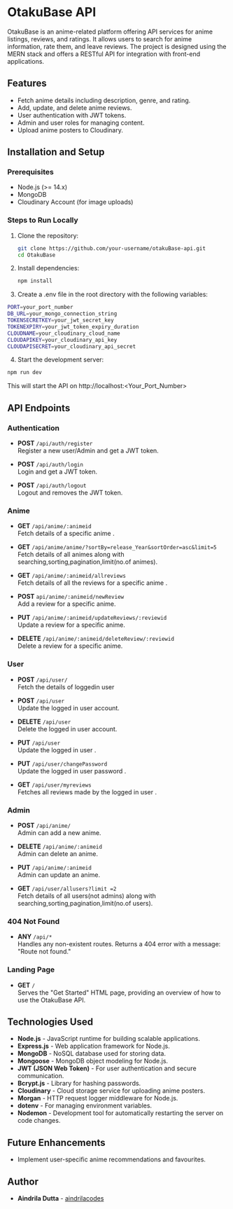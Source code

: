 # OtakuBase API

OtakuBase is an anime-related platform offering API services for anime listings, reviews, and ratings. It allows users to search for anime information, rate them, and leave reviews. The project is designed using the MERN stack and offers a RESTful API for integration with front-end applications.

## Features

- Fetch anime details including description, genre, and rating.
- Add, update, and delete anime reviews.
- User authentication with JWT tokens.
- Admin and user roles for managing content.
- Upload anime posters to Cloudinary.

## Installation and Setup

### Prerequisites

- Node.js (>= 14.x)
- MongoDB
- Cloudinary Account (for image uploads)

### Steps to Run Locally

1. Clone the repository:

   ```bash
   git clone https://github.com/your-username/otakuBase-api.git
   cd OtakuBase

   ```

2. Install dependencies:

   ```bash
   npm install

   ```

3. Create a .env file in the root directory with the following variables:

```bash
PORT=your_port_number
DB_URL=your_mongo_connection_string
TOKENSECRETKEY=your_jwt_secret_key
TOKENEXPIRY=your_jwt_token_expiry_duration
CLOUDNAME=your_cloudinary_cloud_name
CLOUDAPIKEY=your_cloudinary_api_key
CLOUDAPISECRET=your_cloudinary_api_secret

```

4. Start the development server:

```bash
npm run dev
```

This will start the API on http://localhost:<Your_Port_Number>

## API Endpoints

### Authentication

- **POST** `/api/auth/register`  
  Register a new user/Admin and get a JWT token.

- **POST** `/api/auth/login`  
  Login and get a JWT token.

- **POST** `/api/auth/logout`  
  Logout and removes the JWT token.

### Anime

- **GET** `/api/anime/:animeid`  
  Fetch details of a specific anime .

- **GET** `/api/anime/anime/?sortBy=release_Year&sortOrder=asc&limit=5`  
  Fetch details of all animes along with searching,sorting,pagination,limit(no.of animes).

- **GET** `/api/anime/:animeid/allreviews`  
  Fetch details of all the reviews for a specific anime .

- **POST** `api/anime/:animeid/newReview`  
  Add a review for a specific anime.

- **PUT** `/api/anime/:animeid/updateReviews/:reviewid`  
  Update a review for a specific anime.

- **DELETE** `/api/anime/:animeid/deleteReview/:reviewid`  
  Delete a review for a specific anime.

### User

- **POST** `/api/user/`  
  Fetch the details of loggedin user
- **POST** `/api/user`  
  Update the logged in user account.

- **DELETE** `/api/user`  
  Delete the logged in user account.

- **PUT** `/api/user`  
  Update the logged in user .

- **PUT** `/api/user/changePassword`  
  Update the logged in user password .

- **GET** `/api/user/myreviews`  
  Fetches all reviews made by the logged in user .

### Admin

- **POST** `/api/anime/`  
  Admin can add a new anime.

- **DELETE** `/api/anime/:animeid`  
  Admin can delete an anime.

- **PUT** `/api/anime/:animeid`  
  Admin can update an anime.

- **GET** `/api/user/allusers?limit =2`  
   Fetch details of all users(not admins) along with searching,sorting,pagination,limit(no.of users).

### 404 Not Found

- **ANY** `/api/*`  
  Handles any non-existent routes. Returns a 404 error with a message: "Route not found."

### Landing Page

- **GET** `/`  
   Serves the "Get Started" HTML page, providing an overview of how to use the OtakuBase API.

## Technologies Used

- **Node.js** - JavaScript runtime for building scalable applications.
- **Express.js** - Web application framework for Node.js.
- **MongoDB** - NoSQL database used for storing data.
- **Mongoose** - MongoDB object modeling for Node.js.
- **JWT (JSON Web Token)** - For user authentication and secure communication.
- **Bcrypt.js** - Library for hashing passwords.
- **Cloudinary** - Cloud storage service for uploading anime posters.
- **Morgan** - HTTP request logger middleware for Node.js.
- **dotenv** - For managing environment variables.
- **Nodemon** - Development tool for automatically restarting the server on code changes.

## Future Enhancements

- Implement user-specific anime recommendations and favourites.

## Author

- **Aindrila Dutta** - [aindrilacodes](https://github.com/aindrilacodes)
